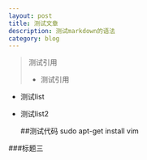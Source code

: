 ```yaml
---
layout: post
title: 测试文章
description: 测试markdown的语法
category: blog
---
```


> 测试引用
> - 测试引用

- 测试list
- 测试list2

    ##测试代码
    sudo apt-get install vim

###标题三


[Soinlove]:    http://soinlvoe.org "Soinlove"
